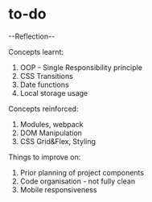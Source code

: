 # to-do

--Reflection--

Concepts learnt:
1. OOP - Single Responsibility principle
2. CSS Transitions
3. Date functions
4. Local storage usage

Concepts reinforced:
1. Modules, webpack
2. DOM Manipulation
3. CSS Grid&Flex, Styling

Things to improve on:
1. Prior planning of project components
2. Code organisation - not fully clean
3. Mobile responsiveness
